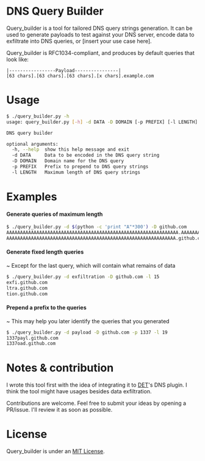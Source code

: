DNS Query Builder
=======

Query_builder is a tool for tailored DNS query strings generation.
It can be used to generate payloads to test against your DNS server, encode data to exfiltrate into DNS queries, or [insert your use case here].

Query_builder is RFC1034-compliant, and produces by default queries that look like:

```
|-----------------Payload----------------|
[63 chars].[63 chars].[63 chars].[x chars].example.com
```

# Usage

```bash
$ ./query_builder.py -h
usage: query_builder.py [-h] -d DATA -D DOMAIN [-p PREFIX] [-l LENGTH]

DNS query builder

optional arguments:
  -h, --help  show this help message and exit
  -d DATA     Data to be encoded in the DNS query string
  -D DOMAIN   Domain name for the DNS query
  -p PREFIX   Prefix to prepend to DNS query strings
  -l LENGTH   Maximum length of DNS query strings
```

# Examples
#### Generate queries of maximum length
```bash
$ ./query_builder.py -d $(python -c 'print "A"*300') -D github.com
AAAAAAAAAAAAAAAAAAAAAAAAAAAAAAAAAAAAAAAAAAAAAAAAAAAAAAAAAAAAAAA.AAAAAAAAAAAAAAAAAAAAAAAAAAAAAAAAAAAAAAAAAAAAAAAAAAAAAAAAAAAAAAA.AAAAAAAAAAAAAAAAAAAAAAAAAAAAAAAAAAAAAAAAAAAAAAAAAAAAAAAAAAAAAAA.AAAAAAAAAAAAAAAAAAAAAAAAAAAAAAAAAAAAAAAAAAAAAAAAA.github.com
AAAAAAAAAAAAAAAAAAAAAAAAAAAAAAAAAAAAAAAAAAAAAAAAAAAAAAAAAAAAAA.github.com
```

#### Generate fixed length queries
~ Except for the last query, which will contain what remains of data
```bash
$ ./query_builder.py -d exfiltration -D github.com -l 15
exfi.github.com
ltra.github.com
tion.github.com
```

#### Prepend a prefix to the queries
~ This may help you later identify the queries that you generated
```bash
$ ./query_builder.py -d payload -D github.com -p 1337 -l 19 
1337payl.github.com
1337oad.github.com
```

# Notes & contribution
I wrote this tool first with the idea of integrating it to [DET](https://github.com/conix-security/DET)'s DNS plugin. I think the tool might have usages besides data exfiltration.

Contributions are welcome. Feel free to submit your ideas by opening a PR/issue. I'll review it as soon as possible.

# License
Query_builder is under an [MIT License](https://opensource.org/licenses/MIT).

